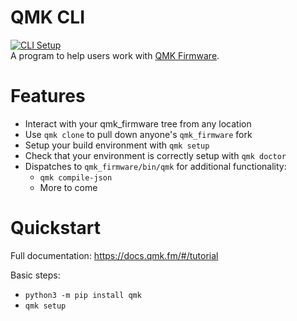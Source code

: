 # QMK CLI
[![CLI Setup](https://github.com/qmk/qmk_cli/workflows/CLI%20Setup/badge.svg)](https://github.com/qmk/qmk_cli/actions?query=workflow%3A%22CLI+Setup%22)  
A program to help users work with [QMK Firmware](https://qmk.fm/).

# Features

* Interact with your qmk_firmware tree from any location
* Use `qmk clone` to pull down anyone's `qmk_firmware` fork
* Setup your build environment with `qmk setup`
* Check that your environment is correctly setup with `qmk doctor`
* Dispatches to `qmk_firmware/bin/qmk` for additional functionality:
    * `qmk compile-json`
    * More to come

# Quickstart

Full documentation: <https://docs.qmk.fm/#/tutorial>

Basic steps:

* `python3 -m pip install qmk`
* `qmk setup`
